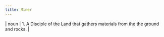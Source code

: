 ```yaml
---
title: Miner
---
```

| noun | 1.  	A Disciple of the Land that gathers materials from the the ground and rocks.	|